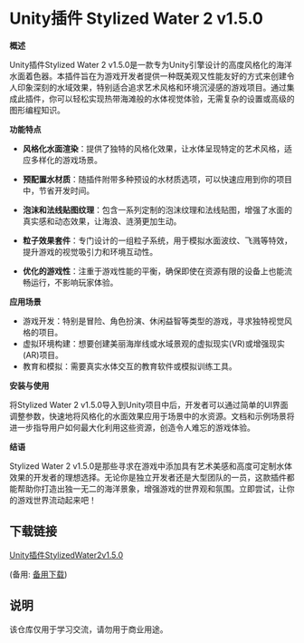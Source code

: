 # Unity插件 Stylized Water 2 v1.5.0

**概述**

Unity插件Stylized Water 2 v1.5.0是一款专为Unity引擎设计的高度风格化的海洋水面着色器。本插件旨在为游戏开发者提供一种既美观又性能友好的方式来创建令人印象深刻的水域效果，特别适合追求艺术风格和环境沉浸感的游戏项目。通过集成此插件，你可以轻松实现热带海滩般的水体视觉体验，无需复杂的设置或高级的图形编程知识。

**功能特点**

- **风格化水面渲染**：提供了独特的风格化效果，让水体呈现特定的艺术风格，适应多样化的游戏场景。
  
- **预配置水材质**：随插件附带多种预设的水材质选项，可以快速应用到你的项目中，节省开发时间。
  
- **泡沫和法线贴图纹理**：包含一系列定制的泡沫纹理和法线贴图，增强了水面的真实感和动态效果，让海浪、涟漪更加生动。
  
- **粒子效果套件**：专门设计的一组粒子系统，用于模拟水面波纹、飞溅等特效，提升游戏的视觉吸引力和环境互动性。
  
- **优化的游戏性**：注重于游戏性能的平衡，确保即使在资源有限的设备上也能流畅运行，不影响玩家体验。

**应用场景**

- 游戏开发：特别是冒险、角色扮演、休闲益智等类型的游戏，寻求独特视觉风格的项目。
- 虚拟环境构建：想要创建美丽海岸线或水域景观的虚拟现实(VR)或增强现实(AR)项目。
- 教育和模拟：需要真实水体交互的教育软件或模拟训练工具。

**安装与使用**

将Stylized Water 2 v1.5.0导入到Unity项目中后，开发者可以通过简单的UI界面调整参数，快速地将风格化的水面效果应用于场景中的水资源。文档和示例场景将进一步指导用户如何最大化利用这些资源，创造令人难忘的游戏体验。

**结语**

Stylized Water 2 v1.5.0是那些寻求在游戏中添加具有艺术美感和高度可定制水体效果的开发者的理想选择。无论你是独立开发者还是大型团队的一员，这款插件都能帮助你打造出独一无二的海洋景象，增强游戏的世界观和氛围。立即尝试，让你的游戏世界流动起来吧！

## 下载链接
[Unity插件StylizedWater2v1.5.0](https://pan.quark.cn/s/c618d79d176e) 

(备用: [备用下载](https://pan.baidu.com/s/1oc4y1d1ZNaR6c-D4SUbLEQ?pwd=1234))

## 说明

该仓库仅用于学习交流，请勿用于商业用途。
